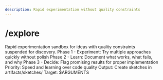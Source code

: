 ```yaml
---
description: Rapid experimentation without quality constraints
---
```


# /explore

<instructions>
Rapid experimentation sandbox for ideas with quality constraints suspended for discovery.
</instructions>

<approach>
Phase 1 - Experiment: Try multiple approaches quickly without polish
Phase 2 - Learn: Document what works, what fails, and why
Phase 3 - Decide: Flag promising results for proper implementation
Priority: Speed and learning over code quality
Output: Create sketches in artifacts/sketches/
</approach>

<context>
Target: $ARGUMENTS
</context>